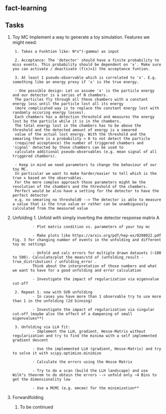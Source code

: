 fact-learning
-------------


Tasks
-------------

1. Toy MC
		Implement a way to generate a toy simulation. Features we might need:

		1. Takes a Funktion like: N*x^(-gamma) as input

		2. Acceptance: The 'detector' should have a finite probability to miss events. This probability should be dependent on 'x'. Make sure you can activate / deactivate (f(x)=1) the acceptance funtion.
         
		3. At least 1 pseudo-observable which is correlated to 'x'. E.g. something like an energy proxy if 'x' is the true energy.

		- One possible design: Let us assume 'x' is the particle energy and our detector is a series of N chambers. 
		The particles fly through all these chambers with a constant energy loss until the particle lost all its energy 
		(more complicated way is to replace the constant energy lost with randomly occuring energy losses). 
		Each chambers has a detection threshold and measures the energy lost by the particle while it is in the chambers. 
		The total energy lost in the chambers has to be above the threshold and the detected amount of energy is a smeared 
		value of the actual lost energy. With the threshold and the smearing there is a probability > 0 to not detect the particle 
		(required acceptance) the number of triggered chambers and 'signal' detected by those chambers can be used to 
		calculate additional pseudo-observables (e.g. mean signal of all triggered chambers).

		- Keep in mind we need parameters to change the behaviour of our toy MC. 
		In particular we want to make harder/easier to tell which is the true x based on the observables. 
		For the more complex approach those parameters might be the resolution of the chambers and the threshold of the chambers. 
		Perfect would be also have a setting for the detector to have the perfect detector 
		e.g. no smearing no threshold0 --> The detector is able to measure a value that is the true value or rather can be unambiguously calculated from the measured value


2. Unfolding
		1. Unfold with simply inverting the detector response matrix A

				- Plot matrix condition vs. parameters of your toy mc

				- Make plots like https://arxiv.org/pdf/hep-ex/0208022.pdf Fig. 3 for changing number of events in the unfolding and different toy mc settings

				- Unfold and calc errors for multiple drawn datasets (~100 to 500). Calculate/plot the mean/std of (unfolding_result - true_distribution) / unfolding_error . 
				Think about the interpretation of those numbers and what we want to have for a good unfolding and error calculation

				- Investigate the impact of regularization via eigenvalue cut-off

		2. Repeat 1. now with SVD unfolding
				- In cases you have more than 1 observable try to use more than 1 in the unfolding (2d binning)

				- Investigate the impact of regularization via singular cut-off (maybe also the effect of a dampening of small eigenvalues**)

		3. Unfolding via LLH fit:
				- Implement the LLH, gradient, Hesse-Matrix without regularization and try to find the minima with a self implemented gradient descent

				- Use the implemented LLH (gradient, Hesse-Matrix) and try to solve it with scipy.optimize.minimize

				- Calculate the errors using the Hesse Matrix

				- Try to do a scan (build the LLH landscape) and use Wilk"s theorem to do obtain the errors --> unfold only ~4 Bins to get the dimensionality low

				- Use a MCMC (e.g. emcee) for the minimization**

3. Forwardfolding

	1. To be continued

